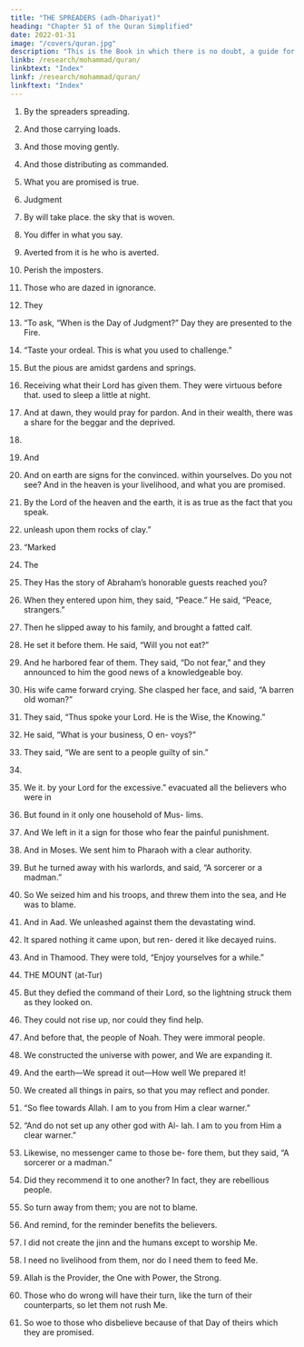 ```yaml
---
title: "THE SPREADERS (adh-Dhariyat)"
heading: "Chapter 51 of the Quran Simplified"
date: 2022-01-31
image: "/covers/quran.jpg"
description: "This is the Book in which there is no doubt, a guide for the righteous."
linkb: /research/mohammad/quran/
linkbtext: "Index"
linkf: /research/mohammad/quran/
linkftext: "Index"
---
```




1. By the spreaders spreading.
2. And those carrying loads.
3. And those moving gently.
4. And those distributing as commanded.
5. What you are promised is true.
6. Judgment
7. By
will take place.
the sky that is woven.
8. You differ in what you say.
9. Averted
from it is he who is averted.
10. Perish the imposters.
11. Those who are dazed in ignorance.
12. They
33. “To
ask, “When is the Day of Judgment?”
Day they are presented to the Fire.
14. “Taste your ordeal. This is what you used
to challenge.”
15. But the pious are amidst gardens and
springs.
16. Receiving what their Lord has given them.
They were virtuous before that.
used to sleep a little at night.
18. And
at dawn, they would pray for pardon.
And in their wealth, there was a share for
the beggar and the deprived.
19.
20. And
21. And
on earth are signs for the convinced.
within yourselves. Do you not see?
And in the heaven is your livelihood, and
what you are promised.

23. By the Lord of the heaven and the earth, it is as true as the fact that you speak.
22. unleash upon them rocks of clay.”
34. “Marked
13. The
17. They
Has the story of Abraham’s honorable
guests reached you?
25. When they entered upon him, they said,
“Peace.” He said, “Peace, strangers.”
26. Then he slipped away to his family, and
brought a fatted calf.
27. He set it before them. He said, “Will you
not eat?”
28. And he harbored fear of them. They said,
“Do not fear,” and they announced to him the
good news of a knowledgeable boy.
29. His wife came forward crying. She clasped
her face, and said, “A barren old woman?”
30. They said, “Thus spoke your Lord. He is
the Wise, the Knowing.”
31. He said, “What is your business, O en-
voys?”
32. They said, “We are sent to a people guilty
of sin.”
24.
35. We
it.
by your Lord for the excessive.”
evacuated all the believers who were in
36. But found in it only one household of Mus-
lims.
37. And We left in it a sign for those who fear
the painful punishment.
38. And in Moses. We sent him to Pharaoh
with a clear authority.
39. But he turned away with his warlords, and
said, “A sorcerer or a madman.”
40. So We seized him and his troops, and
threw them into the sea, and He was to
blame.
41. And in Aad. We unleashed against them
the devastating wind.
42. It spared nothing it came upon, but ren-
dered it like decayed ruins.
43. And in Thamood. They were told, “Enjoy
yourselves for a while.”
20052. THE MOUNT (at-Tur)
44. But they defied the command of their Lord,
so the lightning struck them as they looked
on.
45. They could not rise up, nor could they find
help.
46. And before that, the people of Noah. They
were immoral people.
47. We constructed the universe with power,
and We are expanding it.
48. And the earth—We spread it out—How
well We prepared it!
49. We created all things in pairs, so that you
may reflect and ponder.
50. “So flee towards Allah. I am to you from
Him a clear warner.”
51. “And do not set up any other god with Al-
lah. I am to you from Him a clear warner.”
52. Likewise, no messenger came to those be-
fore them, but they said, “A sorcerer or a
madman.”
53. Did they recommend it to one another? In
fact, they are rebellious people.
54. So turn away from them; you are not to
blame.
55. And remind, for the reminder benefits the
believers.
56. I did not create the jinn and the humans
except to worship Me.
57. I need no livelihood from them, nor do I
need them to feed Me.
58. Allah is the Provider, the One with Power,
the Strong.
59. Those who do wrong will have their turn,
like the turn of their counterparts, so let them
not rush Me.
60. So woe to those who disbelieve because of
that Day of theirs which they are promised.

